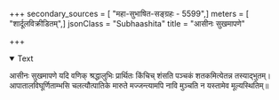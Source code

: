 +++
secondary_sources = [ "महा-सुभाषित-सङ्ग्रहः - 5599",]
meters = [ "शार्दूलविक्रीडितम्",]
jsonClass = "Subhaashita"
title = "आसीनः सुखमापणे"

+++

<details open><summary>Text</summary>

आसीनः सुखमापणे यदि वणिक् श्रद्धालुभिः प्रार्थितः किंचिच् शंसति पञ्चकं शतकमित्येतन्न तस्याद्भुतम्।  
आपातालविघूर्णिताम्भसि चलत्यौत्पातिके मारुते मज्जन्त्यामपि नावि मुञ्चति न यस्तामेव मूल्यस्थितिम्॥
</details>
